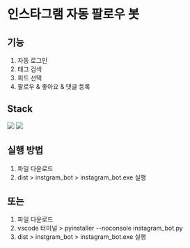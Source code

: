 # 인스타그램 자동 팔로우 봇
## 기능
1. 자동 로그인
2. 태그 검색
3. 피드 선택
4. 팔로우 & 좋아요 & 댓글 등록

## Stack
<img src="https://img.shields.io/badge/Selenium-43B02A?style=for-the-badge&logo=selenium&logoColor=white"> <img src="https://img.shields.io/badge/Python-3776AB?style=for-the-badge&logo=python&logoColor=white">

## 실행 방법
1. 파일 다운로드
2. dist > instgram_bot > instagram_bot.exe 실행
   
## 또는
1. 파일 다운로드
2. vscode 터미널 > pyinstaller --noconsole instagram_bot.py
3. dist > instgram_bot > instagram_bot.exe 실행
